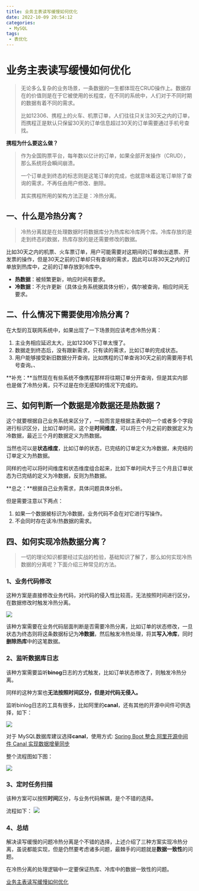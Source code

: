```yaml
---
title: 业务主表读写缓慢如何优化
date: 2022-10-09 20:54:12
categories: 
 - MySQL
tags: 
 - 表优化
---
```


# 业务主表读写缓慢如何优化

> 无论多么复杂的业务场景，一条数据的一生都体现在CRUD操作上。数据存在的价值则是在于它被使用的长程度，在不同的系统中，人们对于不同时期的数据有着不同的需求。
>
> 比如12306、携程上的火车、机票订单，人们往往只关注30天之内的订单，而携程正是默认只保留30天的订单信息超过30天的订单需要通过手机号查找。

<!--more-->

**携程为什么要这么做？**

> ​	作为全国购票平台，每年数以亿计的订单，如果全部开发操作（CRUD），那么系统将会瞬间崩溃。
>
> 一个订单走到终态的标志则是这笔订单的完成，也就意味着这笔订单除了查询的需求，不再任由用户修改、删除。
>
> 其实携程所用的架构方法正是：冷热分离。

## 一、什么是冷热分离？

> 冷热分离就是在处理数据时将数据库分为热库和冷库两个库。冷库存放的是走到终态的数据，热库存放的是还需要修改的数据。

比如30天之内的机票、火车票订单，用户可能需要对这期间的订单做出退票、开发票的操作，但是30天之前的订单却只有查询的需求，因此可以将30天之内的订单放到热库中，之前的订单存放到冷库中。

- **热数据**：被频繁更新，响应时间有要求。
- **冷数据**：不允许更新（具体业务系统据具体分析），偶尔被查询，相应时间无要求。

## 二、什么情况下需要使用冷热分离？

在大型的互联网系统中，如果出现了一下场景则应该考虑冷热分离：

1. 主业务相应延迟太大，比如12306下订单太慢了。
2. 数据走到终态后，没有跟新需求，只有读的需求，比如订单的完成状态。
3. 用户能够接受新旧数据分开查询，比如携程的订单查询30天之前的需要用手机号查询。、

**补充：**当然现在有些系统不像携程那样将往期订单分开查询，但是其实内部也是做了冷热分离，只不过是在你无感知的情况下完成的。

## 三、如何判断一个数据是冷数据还是热数据？

这个就要根据自己业务系统来区分了，一般而言是根据主表中的一个或者多个字段进行标识区分，比如订单时间，这个是**时间维度**，可以将三个月之前的数据定义为冷数据，最近三个月的数据定义为热数据。

当然也可以是**状态维度**，比如订单的状态，已完结的订单定义为冷数据，未完结的订单定义为热数据。

同样的也可以将时间维度和状态维度组合起来，比如下单时间大于三个月且订单状态为已完结的定义为冷数据，反则为热数据。

**总之：**根据自己业务需求，具体问题具体分析。

但是需要注意以下两点：

1. 如果一个数据被标识为冷数据，业务代码不会在对它进行写操作。
2. 不会同时存在读冷/热数据的需求。

## 四、如何实现冷热数据分离？

> 一切的理论知识都要经过实战的检验，基础知识了解了，那么如何实现冷热数据的分离呢？下面介绍三种常见的方法。

###  1、业务代码修改

这种方案是直接修改业务代码，对代码的侵入性比较高，无法按照时间进行区分，在数据修改时触发冷热分离。

![](https://testingcf.jsdelivr.net/gh/znej/pic/picgo/20221009221827.png)

该种方案需要在业务代码层面判断是否需要冷热分离，比如订单的状态修改，一旦状态为终态则将这条数据标记为**冷数据**，然后触发冷热处理，将其**写入冷库**，同时**删除热库**中的这笔数据。

### 2、监听数据库日志

 该种方案需要监听**binog**日志的方式触发，比如订单状态修改了，则触发冷热分离。

同样的这种方案也**无法按照时间区分，但是对代码无侵入。**

监听binlog日志的工具有很多，比如阿里的**canal**，还有其他的开源中间件可供选择，如下：

![](https://testingcf.jsdelivr.net/gh/znej/pic/picgo/20221009225825.png)

对于  MySQL数据库建议选择**canal**，使用方式: [Spring Boot 整合 阿里开源中间件 Canal 实现数据增量同步](https://mp.weixin.qq.com/s?__biz=MzU3MDAzNDg1MA==&mid=2247503534&idx=1&sn=415d5031e125d9034df1da5aa61623aa&chksm=fcf71163cb809875a3df006f24991e5a6d657d1740a62955c9e3f0423cc7863bc652bd3c9d7f&token=688638199&lang=zh_CN&scene=21#wechat_redirect)

整个流程图如下图：

![](https://testingcf.jsdelivr.net/gh/znej/pic/picgo/20221009230503.png)

### 3、定时任务扫描

该种方案可以按照**时间**区分，与业务代码解耦，是个不错的选择。

流程如下：
![](https://testingcf.jsdelivr.net/gh/znej/pic/picgo/20221009230631.png)

### 4、总结

解决读写缓慢的问题冷热分离是个不错的选择，上述介绍了三种方案实现冷热分离，虽说都能实现，但是仍然要考虑诸多问题，最棘手的问题就是**数据一致性**的问题。

在冷热分离的处理逻辑中一定要保证热库、冷库中的数据一致性的问题。

[业务主表读写缓慢如何优化](https://mp.weixin.qq.com/s?__biz=MzU3MDAzNDg1MA==&mid=2247505030&idx=1&sn=54e3d3724a0669467f36f88a502a277d&chksm=fcf70b4bcb80825df084e9ee1a0e6fc4e566eea1e4a9c2df17e3a2ca456396f50f8b8b218d88&scene=178&cur_album_id=2236979920851763200#rd)